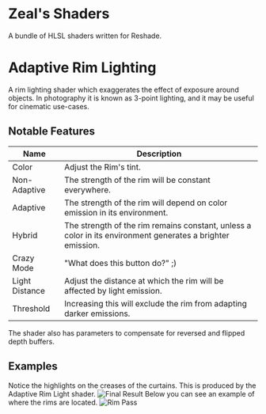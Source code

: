 # Zeal's Shaders
A bundle of HLSL shaders written for Reshade.

# Adaptive Rim Lighting
A rim lighting shader which exaggerates the effect of exposure around objects. In photography it is known as 3-point lighting, and it may be useful for cinematic use-cases.

## Notable Features
|Name|Description|
|-----|-----|
|Color|Adjust the Rim's tint.|
|Non-Adaptive|The strength of the rim will be constant everywhere.|
|Adaptive|The strength of the rim will depend on color emission in its environment.|
|Hybrid|The strength of the rim remains constant, unless a color in its environment generates a brighter emission.|
|Crazy Mode|"What does this button do?" ;)|
|Light Distance|Adjust the distance at which the rim will be affected by light emission.|
|Threshold|Increasing this will exclude the rim from adapting darker emissions.|

The shader also has parameters to compensate for reversed and flipped depth buffers.

## Examples
Notice the highlights on the creases of the curtains. This is produced by the Adaptive Rim Light shader.
![Final Result](https://github.com/bituq/ZealShaders/blob/master/Assets/RimLightImg1.jpg?raw=true/)
Below you can see an example of where the rims are located.
![Rim Pass](https://github.com/bituq/ZealShaders/blob/master/Assets/RimLightImg2.jpg?raw=true)
